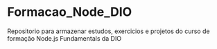 # Formacao_Node_DIO
Repositorio para armazenar estudos, exercicios e projetos do curso de formação Node.js Fundamentals da DIO
